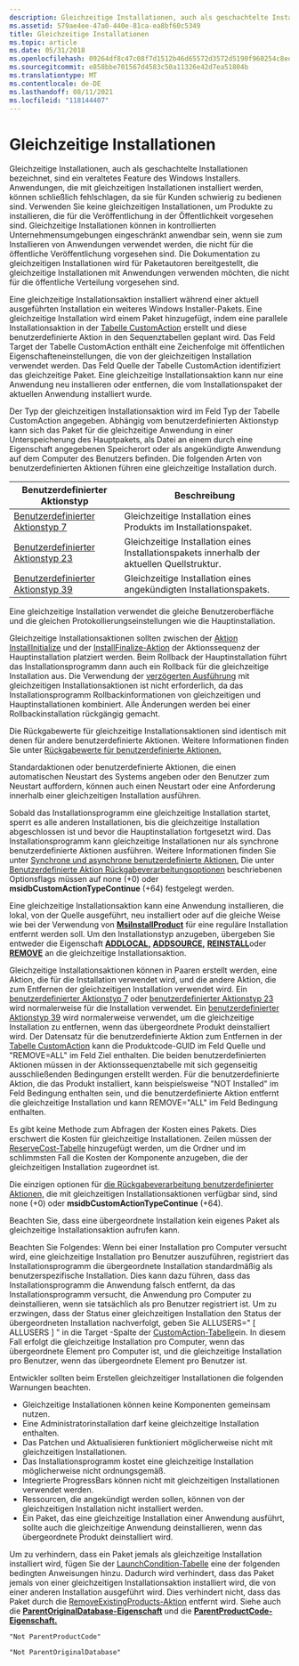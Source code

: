 ```yaml
---
description: Gleichzeitige Installationen, auch als geschachtelte Installationen bezeichnet, sind ein veraltetes Feature des Windows Installers.
ms.assetid: 579ae4ee-47a0-440e-81ca-ea8bf60c5349
title: Gleichzeitige Installationen
ms.topic: article
ms.date: 05/31/2018
ms.openlocfilehash: 09264df8c47c08f7d1512b46d65572d3572d5190f960254c8ed13182dd668657
ms.sourcegitcommit: e858bbe701567d4583c50a11326e42d7ea51804b
ms.translationtype: MT
ms.contentlocale: de-DE
ms.lasthandoff: 08/11/2021
ms.locfileid: "118144407"
---
```

# <a name="concurrent-installations"></a>Gleichzeitige Installationen

Gleichzeitige Installationen, auch als geschachtelte Installationen bezeichnet, sind ein veraltetes Feature des Windows Installers. Anwendungen, die mit gleichzeitigen Installationen installiert werden, können schließlich fehlschlagen, da sie für Kunden schwierig zu bedienen sind. Verwenden Sie keine gleichzeitigen Installationen, um Produkte zu installieren, die für die Veröffentlichung in der Öffentlichkeit vorgesehen sind. Gleichzeitige Installationen können in kontrollierten Unternehmensumgebungen eingeschränkt anwendbar sein, wenn sie zum Installieren von Anwendungen verwendet werden, die nicht für die öffentliche Veröffentlichung vorgesehen sind. Die Dokumentation zu gleichzeitigen Installationen wird für Paketautoren bereitgestellt, die gleichzeitige Installationen mit Anwendungen verwenden möchten, die nicht für die öffentliche Verteilung vorgesehen sind.

Eine gleichzeitige Installationsaktion installiert während einer aktuell ausgeführten Installation ein weiteres Windows Installer-Pakets. Eine gleichzeitige Installation wird einem Paket hinzugefügt, indem eine parallele Installationsaktion in der [Tabelle CustomAction](customaction-table.md) erstellt und diese benutzerdefinierte Aktion in den Sequenztabellen geplant wird. Das Feld Target der Tabelle CustomAction enthält eine Zeichenfolge mit öffentlichen Eigenschafteneinstellungen, die von der gleichzeitigen Installation verwendet werden. Das Feld Quelle der Tabelle CustomAction identifiziert das gleichzeitige Paket. Eine gleichzeitige Installationsaktion kann nur eine Anwendung neu installieren oder entfernen, die vom Installationspaket der aktuellen Anwendung installiert wurde.

Der Typ der gleichzeitigen Installationsaktion wird im Feld Typ der Tabelle CustomAction angegeben. Abhängig vom benutzerdefinierten Aktionstyp kann sich das Paket für die gleichzeitige Anwendung in einer Unterspeicherung des Hauptpakets, als Datei an einem durch eine Eigenschaft angegebenen Speicherort oder als angekündigte Anwendung auf dem Computer des Benutzers befinden. Die folgenden Arten von benutzerdefinierten Aktionen führen eine gleichzeitige Installation durch.



| Benutzerdefinierter Aktionstyp                                 | Beschreibung                                                                     |
|----------------------------------------------------|---------------------------------------------------------------------------------|
| [Benutzerdefinierter Aktionstyp 7](custom-action-type-7.md)   | Gleichzeitige Installation eines Produkts im Installationspaket.      |
| [Benutzerdefinierter Aktionstyp 23](custom-action-type-23.md) | Gleichzeitige Installation eines Installationspakets innerhalb der aktuellen Quellstruktur. |
| [Benutzerdefinierter Aktionstyp 39](custom-action-type-39.md) | Gleichzeitige Installation eines angekündigten Installationspakets.                     |



 

Eine gleichzeitige Installation verwendet die gleiche Benutzeroberfläche und die gleichen Protokollierungseinstellungen wie die Hauptinstallation.

Gleichzeitige Installationsaktionen sollten zwischen der [Aktion InstallInitialize](installinitialize-action.md) und der [InstallFinalize-Aktion](installfinalize-action.md) der Aktionssequenz der Hauptinstallation platziert werden. Beim Rollback der Hauptinstallation führt das Installationsprogramm dann auch ein Rollback für die gleichzeitige Installation aus. Die Verwendung der [verzögerten Ausführung](deferred-execution-custom-actions.md) mit gleichzeitigen Installationsaktionen ist nicht erforderlich, da das Installationsprogramm Rollbackinformationen von gleichzeitigen und Hauptinstallationen kombiniert. Alle Änderungen werden bei einer Rollbackinstallation rückgängig gemacht.

Die Rückgabewerte für gleichzeitige Installationsaktionen sind identisch mit denen für andere benutzerdefinierte Aktionen. Weitere Informationen finden Sie unter [Rückgabewerte für benutzerdefinierte Aktionen.](custom-action-return-values.md)

Standardaktionen oder benutzerdefinierte Aktionen, die einen automatischen Neustart des Systems angeben oder den Benutzer zum Neustart auffordern, können auch einen Neustart oder eine Anforderung innerhalb einer gleichzeitigen Installation ausführen.

Sobald das Installationsprogramm eine gleichzeitige Installation startet, sperrt es alle anderen Installationen, bis die gleichzeitige Installation abgeschlossen ist und bevor die Hauptinstallation fortgesetzt wird. Das Installationsprogramm kann gleichzeitige Installationen nur als synchrone benutzerdefinierte Aktionen ausführen. Weitere Informationen finden Sie unter [Synchrone und asynchrone benutzerdefinierte Aktionen.](synchronous-and-asynchronous-custom-actions.md) Die unter [Benutzerdefinierte Aktion Rückgabeverarbeitungsoptionen](custom-action-return-processing-options.md) beschriebenen Optionsflags müssen auf none (+0) oder **msidbCustomActionTypeContinue** (+64) festgelegt werden.

Eine gleichzeitige Installationsaktion kann eine Anwendung installieren, die lokal, von der Quelle ausgeführt, neu installiert oder auf die gleiche Weise wie bei der Verwendung von [**MsiInstallProduct**](/windows/desktop/api/Msi/nf-msi-msiinstallproducta) für eine reguläre Installation entfernt werden soll. Um den Installationstyp anzugeben, übergeben Sie entweder die Eigenschaft [**ADDLOCAL,**](addlocal.md) [**ADDSOURCE,**](addsource.md) [**REINSTALL**](reinstall.md)oder [**REMOVE**](remove.md) an die gleichzeitige Installationsaktion.

Gleichzeitige Installationsaktionen können in Paaren erstellt werden, eine Aktion, die für die Installation verwendet wird, und die andere Aktion, die zum Entfernen der gleichzeitigen Installation verwendet wird. Ein [benutzerdefinierter Aktionstyp 7](custom-action-type-7.md) oder [benutzerdefinierter Aktionstyp 23](custom-action-type-23.md) wird normalerweise für die Installation verwendet. Ein [benutzerdefinierter Aktionstyp 39](custom-action-type-39.md) wird normalerweise verwendet, um die gleichzeitige Installation zu entfernen, wenn das übergeordnete Produkt deinstalliert wird. Der Datensatz für die benutzerdefinierte Aktion zum Entfernen in der [Tabelle CustomAction](customaction-table.md) kann die Produktcode-GUID im Feld Quelle und "REMOVE=ALL" im Feld Ziel enthalten. Die beiden benutzerdefinierten Aktionen müssen in der Aktionssequenztabelle mit sich gegenseitig ausschließenden Bedingungen erstellt werden. Für die benutzerdefinierte Aktion, die das Produkt installiert, kann beispielsweise "NOT Installed" im Feld Bedingung enthalten sein, und die benutzerdefinierte Aktion entfernt die gleichzeitige Installation und kann REMOVE="ALL" im Feld Bedingung enthalten.

Es gibt keine Methode zum Abfragen der Kosten eines Pakets. Dies erschwert die Kosten für gleichzeitige Installationen. Zeilen müssen der [ReserveCost-Tabelle](reservecost-table.md) hinzugefügt werden, um die Ordner und im schlimmsten Fall die Kosten der Komponente anzugeben, die der gleichzeitigen Installation zugeordnet ist.

Die einzigen optionen für [die Rückgabeverarbeitung benutzerdefinierter Aktionen,](custom-action-return-processing-options.md) die mit gleichzeitigen Installationsaktionen verfügbar sind, sind none (+0) oder **msidbCustomActionTypeContinue** (+64).

Beachten Sie, dass eine übergeordnete Installation kein eigenes Paket als gleichzeitige Installationsaktion aufrufen kann.

Beachten Sie Folgendes: Wenn bei einer Installation pro Computer versucht wird, eine gleichzeitige Installation pro Benutzer auszuführen, registriert das Installationsprogramm die übergeordnete Installation standardmäßig als benutzerspezifische Installation. Dies kann dazu führen, dass das Installationsprogramm die Anwendung falsch entfernt, da das Installationsprogramm versucht, die Anwendung pro Computer zu deinstallieren, wenn sie tatsächlich als pro Benutzer registriert ist. Um zu erzwingen, dass der Status einer gleichzeitigen Installation den Status der übergeordneten Installation nachverfolgt, geben Sie ALLUSERS=" \[ ALLUSERS \] " in die Target -Spalte der [CustomAction-Tabelle](customaction-table.md)ein. In diesem Fall erfolgt die gleichzeitige Installation pro Computer, wenn das übergeordnete Element pro Computer ist, und die gleichzeitige Installation pro Benutzer, wenn das übergeordnete Element pro Benutzer ist.

Entwickler sollten beim Erstellen gleichzeitiger Installationen die folgenden Warnungen beachten.

-   Gleichzeitige Installationen können keine Komponenten gemeinsam nutzen.
-   Eine Administratorinstallation darf keine gleichzeitige Installation enthalten.
-   Das Patchen und Aktualisieren funktioniert möglicherweise nicht mit gleichzeitigen Installationen.
-   Das Installationsprogramm kostet eine gleichzeitige Installation möglicherweise nicht ordnungsgemäß.
-   Integrierte ProgressBars können nicht mit gleichzeitigen Installationen verwendet werden.
-   Ressourcen, die angekündigt werden sollen, können von der gleichzeitigen Installation nicht installiert werden.
-   Ein Paket, das eine gleichzeitige Installation einer Anwendung ausführt, sollte auch die gleichzeitige Anwendung deinstallieren, wenn das übergeordnete Produkt deinstalliert wird.

Um zu verhindern, dass ein Paket jemals als gleichzeitige Installation installiert wird, fügen Sie der [LaunchCondition-Tabelle](launchcondition-table.md) eine der folgenden bedingten Anweisungen hinzu. Dadurch wird verhindert, dass das Paket jemals von einer gleichzeitigen Installationsaktion installiert wird, die von einer anderen Installation ausgeführt wird. Dies verhindert nicht, dass das Paket durch die [RemoveExistingProducts-Aktion](removeexistingproducts-action.md) entfernt wird. Siehe auch die [**ParentOriginalDatabase-Eigenschaft**](parentoriginaldatabase.md) und die [**ParentProductCode-Eigenschaft.**](parentproductcode.md)

``` syntax
"Not ParentProductCode"
```

``` syntax
"Not ParentOriginalDatabase"
```

 

 



